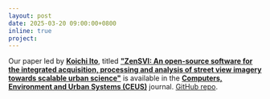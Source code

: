 ```yaml
---
layout: post
date: 2025-03-20 09:00:00+0800
inline: true
project:
---
```


Our paper led by [**Koichi Ito**](https://koichiito.com/), titled [**"ZenSVI: An open-source software for the integrated acquisition, processing and analysis of street view imagery towards scalable urban science"**](https://doi.org/10.1016/j.compenvurbsys.2025.102283) is available in the [**Computers, Environment and Urban Systems (CEUS)**](https://www.sciencedirect.com/journal/computers-environment-and-urban-systems) journal. [GitHub repo](https://github.com/koito19960406/ZenSVI).

